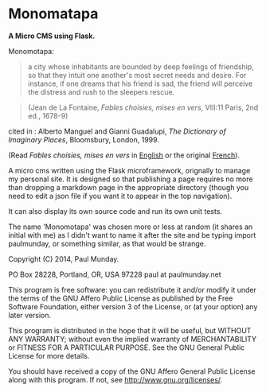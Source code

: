 Monomatapa
==========

**A Micro CMS using Flask.**

Monomotapa:
> a city whose inhabitants are bounded by deep feelings of friendship, so that
> they intuit one another's most secret needs and desire. For instance, if one
> dreams that his friend is sad, the friend will perceive the distress and 
> rush to the sleepers rescue.

>(Jean de La Fontaine, *Fables choisies, mises en vers*, VIII:11 Paris, 2nd ed., 1678-9)

cited in : 
Alberto Manguel and Gianni Guadalupi, *The Dictionary of Imaginary Places*, 
Bloomsbury, London, 1999.

(Read *Fables choisies, mises en vers* in [English](http://books.google.com/books?id=k2kCAAAAQAAJ) or the original [French](https://archive.org/details/fableschoisiesmi00lafo)).

A micro cms written using the Flask microframework, orignally to manage my 
personal site. It is designed so that publishing a page requires no more than
dropping a markdown page in the appropriate directory (though you need to edit
a json file if you want it to appear in the top navigation). 

It can also display its own source code and run its own unit tests.

The name 'Monomotapa' was chosen more or less at random (it shares an initial
with me) as I didn't want to name it after the site and be typing import 
paulmunday, or something similar, as that would be strange.

Copyright (C) 2014, Paul Munday.

PO Box 28228, Portland, OR, USA 97228
paul at paulmunday.net

This program is free software: you can redistribute it and/or modify
it under the terms of the GNU Affero  Public License as published by
the Free Software Foundation, either version 3 of the License, or
(at your option) any later version.

This program is distributed in the hope that it will be useful,
but WITHOUT ANY WARRANTY; without even the implied warranty of
MERCHANTABILITY or FITNESS FOR A PARTICULAR PURPOSE.  See the
GNU General Public License for more details.

You should have received a copy of the GNU Affero General Public License
along with this program.  If not, see <http://www.gnu.org/licenses/>.
